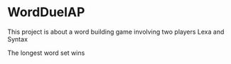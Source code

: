<h1>WordDuelAP</h1>
<p>This project is about a word building game involving two players Lexa and Syntax</p>
<p>The longest word set wins</p>
